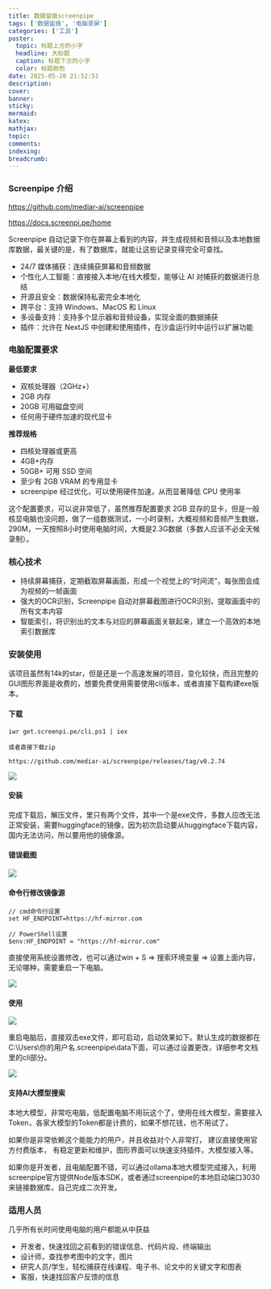 ```yaml
---
title: 数据留痕screenpipe
tags: ['数据留痕', '电脑录屏']
categories: ['工具']
poster:
  topic: 标题上方的小字
  headline: 大标题
  caption: 标题下方的小字
  color: 标题颜色
date: 2025-05-20 21:52:51
description:
cover:
banner:
sticky:
mermaid:
katex:
mathjax:
topic:
comments:
indexing:
breadcrumb:
---
```


### Screenpipe 介绍

https://github.com/mediar-ai/screenpipe

https://docs.screenpi.pe/home

Screenpipe 自动记录下你在屏幕上看到的内容，并生成视频和音频以及本地数据库数据，最关键的是，有了数据库，就能让这些记录变得完全可查找。

- 24/7 媒体捕获：连续捕获屏幕和音频数据
- 个性化人工智能：直接接入本地/在线大模型，能够让 AI 对捕获的数据进行总结
- 开源且安全：数据保持私密完全本地化
- 跨平台：支持 Windows、MacOS 和 Linux
- 多设备支持：支持多个显示器和音频设备，实现全面的数据捕获
- 插件：允许在 NextJS 中创建和使用插件，在沙盒运行时中运行以扩展功能

### 电脑配置要求

**最低要求**

- 双核处理器（2GHz+）
- 2GB 内存
- 20GB 可用磁盘空间
- 任何用于硬件加速的现代显卡


**推荐规格**

- 四核处理器或更高
- 4GB+内存
- 50GB+ 可用 SSD 空间
- 至少有 2GB VRAM 的专用显卡
- screenpipe 经过优化，可以使用硬件加速，从而显著降低 CPU 使用率

这个配置要求，可以说非常低了，虽然推荐配置要求 2GB 显存的显卡，但是一般核显电脑也没问题，做了一组数据测试，一小时录制，大概视频和音频产生数据，290M，一天按照8小时使用电脑时间，大概是2.3G数据（多数人应该不必全天候录制）。

### 核心技术

- 持续屏幕捕获，定期截取屏幕画面，形成一个视觉上的“时间流”，每张图会成为视频的一帧画面
- 强大的OCR识别，Screenpipe 自动对屏幕截图进行OCR识别，提取画面中的所有文本内容
- 智能索引，将识别出的文本与对应的屏幕画面关联起来，建立一个高效的本地索引数据库

### 安装使用

该项目虽然有14k的star，但是还是一个高速发展的项目，变化较快，而且完整的GUI图形界面是收费的，想要免费使用需要使用cli版本，或者直接下载构建exe版本。

#### 下载

```
iwr get.screenpi.pe/cli.ps1 | iex

或者直接下载zip

https://github.com/mediar-ai/screenpipe/releases/tag/v0.2.74

```

![](https://pub-7fe6bbbffb8045bf9f5bbb3f378ea457.r2.dev/screenpipe/screenpipe1.png)

#### 安装

完成下载后，解压文件，里只有两个文件，其中一个是exe文件，多数人应改无法正常安装，需要huggingface的镜像，因为初次启动要从huggingface下载内容，国内无法访问，所以要用他的镜像源。

#### 错误截图

![](https://pub-7fe6bbbffb8045bf9f5bbb3f378ea457.r2.dev/screenpipe/screenpipe6.png)

#### 命令行修改镜像源

```
// cmd命令行设置
set HF_ENDPOINT=https://hf-mirror.com

// PowerShell设置
$env:HF_ENDPOINT = "https://hf-mirror.com"
```

直接使用系统设置修改，也可以通过win + S => 搜索环境变量 => 设置上面内容，无论哪种，需要重启一下电脑。

![](https://pub-7fe6bbbffb8045bf9f5bbb3f378ea457.r2.dev/screenpipe/screenpipe4.png)

#### 使用

![](https://pub-7fe6bbbffb8045bf9f5bbb3f378ea457.r2.dev/screenpipe/screenpipe2.png)

重启电脑后，直接双击exe文件，即可启动，启动效果如下。默认生成的数据都在 C:\Users\你的用户名\.screenpipe\data下面，可以通过设置更改，详细参考文档里的cli部分。

![](https://pub-7fe6bbbffb8045bf9f5bbb3f378ea457.r2.dev/screenpipe/screenpipe5.png)

#### 支持AI大模型搜索

本地大模型，非常吃电脑，低配置电脑不用玩这个了，使用在线大模型，需要接入Token，各家大模型的Token都是计费的，如果不想花钱，也不用试了。

如果你是非常依赖这个能能力的用户，并且收益对个人非常打， 建议直接使用官方付费版本， 有稳定更新和维护，图形界面可以快速支持插件，大模型接入等。

如果你是开发者，且电脑配置不错，可以通过ollama本地大模型完成接入，利用screenpipe官方提供Node版本SDK，或者通过screenpipe的本地启动端口3030来链接数据库，自己完成二次开发。

### 适用人员

几乎所有长时间使用电脑的用户都能从中获益

- 开发者，快速找回之前看到的错误信息、代码片段、终端输出
- 设计师，查找参考图中的文字，图片
- 研究人员/学生，轻松捕获在线课程、电子书、论文中的关键文字和图表
- 客服，快速找回客户反馈的信息

